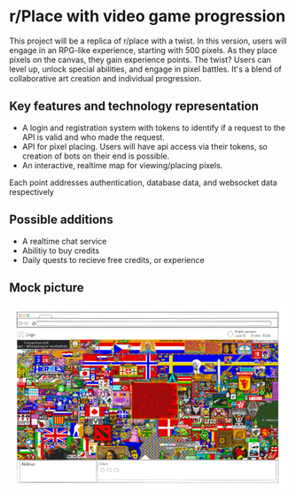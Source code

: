 # r/Place with video game progression

This project will be a replica of r/place with a twist. In this version, users will engage in an RPG-like experience, starting with 500 pixels. As they place pixels on the canvas, they gain experience points. The twist? Users can level up, unlock special abilities, and engage in pixel battles. It's a blend of collaborative art creation and individual progression.

## Key features and technology representation

- A login and registration system with tokens to identify if a request to the API is valid and who made the request.
- API for pixel placing. Users will have api access via their tokens, so creation of bots on their end is possible.
- An interactive, realtime map for viewing/placing pixels.

Each point addresses authentication, database data, and websocket data respectively

## Possible additions

- A realtime chat service
- Abilitiy to buy credits
- Daily quests to recieve free credits, or experience

## Mock picture

![](mock1.png)
